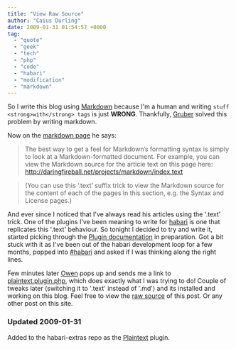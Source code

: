 ```yaml
---
title: "View Raw Source"
author: "Caius Durling"
date: 2009-01-31 01:54:57 +0000
tag:
  - "quote"
  - "geek"
  - "tech"
  - "php"
  - "code"
  - "habari"
  - "modification"
  - "markdown"
---
```


So I write this blog using [Markdown][] because I'm a human and writing `stuff <strong>with</strong> tags` is just **WRONG**. Thankfully, [Gruber][] solved this problem by writing markdown.

[Markdown]: http://daringfireball.net/projects/markdown/
[Gruber]: http://daringfireball.net/

Now on the [markdown page][Markdown] he says:

> The best way to get a feel for Markdown’s formatting syntax is simply to look at a Markdown-formatted document. For example, you can view the Markdown source for the article text on this page here: <http://daringfireball.net/projects/markdown/index.text>

> (You can use this ‘.text’ suffix trick to view the Markdown source for the content of each of the pages in this section, e.g. the Syntax and License pages.)

And ever since I noticed that I've always read his articles using the '.text' trick. One of the plugins I've been meaning to write for [habari][] is one that replicates this '.text' behaviour. So tonight I decided to try and write it, started picking through the [Plugin documentation][plugindocs] in preparation. Got a bit stuck with it as I've been out of the habari development loop for a few months, popped into [#habari][hirc] and asked if I was thinking along the right lines.

Few minutes later [Owen][] pops up and sends me a link to [plaintext.plugin.php][plaintext], which does exactly what I was trying to do! Couple of tweaks later (switching it to '.text' instead of '.md') and its installed and working on this blog. Feel free to view the [raw source][postsource] of this post. Or any other post on this site.

[habari]: http://habariproject.org/
[plugindocs]: http://wiki.habariproject.org/en/Creating_A_Plugin
[hirc]: irc://irc.freenode.net/#habari
[Owen]: http://asymptomatic.net/
[plaintext]: http://pastoid.com/bn5
[postsource]: http://caiustheory.com/view-raw-source.text

### Updated 2009-01-31

Added to the habari-extras repo as the [Plaintext][] plugin.

[Plaintext]: http://svn.habariproject.org/habari-extras/plugins/plaintext/trunk/plaintext.plugin.php
